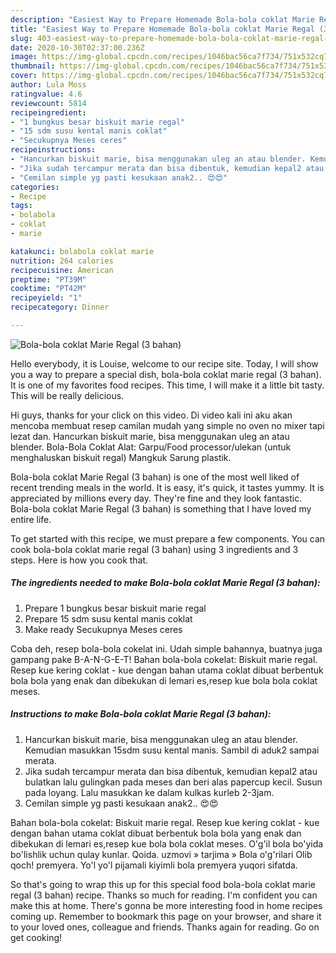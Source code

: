```yaml
---
description: "Easiest Way to Prepare Homemade Bola-bola coklat Marie Regal (3 bahan)"
title: "Easiest Way to Prepare Homemade Bola-bola coklat Marie Regal (3 bahan)"
slug: 403-easiest-way-to-prepare-homemade-bola-bola-coklat-marie-regal-3-bahan
date: 2020-10-30T02:37:00.236Z
image: https://img-global.cpcdn.com/recipes/1046bac56ca7f734/751x532cq70/bola-bola-coklat-marie-regal-3-bahan-foto-resep-utama.jpg
thumbnail: https://img-global.cpcdn.com/recipes/1046bac56ca7f734/751x532cq70/bola-bola-coklat-marie-regal-3-bahan-foto-resep-utama.jpg
cover: https://img-global.cpcdn.com/recipes/1046bac56ca7f734/751x532cq70/bola-bola-coklat-marie-regal-3-bahan-foto-resep-utama.jpg
author: Lula Moss
ratingvalue: 4.6
reviewcount: 5814
recipeingredient:
- "1 bungkus besar biskuit marie regal"
- "15 sdm susu kental manis coklat"
- "Secukupnya Meses ceres"
recipeinstructions:
- "Hancurkan biskuit marie, bisa menggunakan uleg an atau blender. Kemudian masukkan 15sdm susu kental manis. Sambil di aduk2 sampai merata."
- "Jika sudah tercampur merata dan bisa dibentuk, kemudian kepal2 atau bulatkan lalu gulingkan pada meses dan beri alas papercup kecil. Susun pada loyang. Lalu masukkan ke dalam kulkas kurleb 2-3jam."
- "Cemilan simple yg pasti kesukaan anak2.. 😍😍"
categories:
- Recipe
tags:
- bolabola
- coklat
- marie

katakunci: bolabola coklat marie 
nutrition: 264 calories
recipecuisine: American
preptime: "PT39M"
cooktime: "PT42M"
recipeyield: "1"
recipecategory: Dinner

---
```



![Bola-bola coklat Marie Regal (3 bahan)](https://img-global.cpcdn.com/recipes/1046bac56ca7f734/751x532cq70/bola-bola-coklat-marie-regal-3-bahan-foto-resep-utama.jpg)

Hello everybody, it is Louise, welcome to our recipe site. Today, I will show you a way to prepare a special dish, bola-bola coklat marie regal (3 bahan). It is one of my favorites food recipes. This time, I will make it a little bit tasty. This will be really delicious.

Hi guys, thanks for your click on this video. Di video kali ini aku akan mencoba membuat resep camilan mudah yang simple no oven no mixer tapi lezat dan. Hancurkan biskuit marie, bisa menggunakan uleg an atau blender. Bola-Bola Coklat Alat: Garpu/Food processor/ulekan (untuk menghaluskan biskuit regal) Mangkuk Sarung plastik.

Bola-bola coklat Marie Regal (3 bahan) is one of the most well liked of recent trending meals in the world. It is easy, it's quick, it tastes yummy. It is appreciated by millions every day. They're fine and they look fantastic. Bola-bola coklat Marie Regal (3 bahan) is something that I have loved my entire life.


To get started with this recipe, we must prepare a few components. You can cook bola-bola coklat marie regal (3 bahan) using 3 ingredients and 3 steps. Here is how you cook that.

<!--inarticleads1-->

##### The ingredients needed to make Bola-bola coklat Marie Regal (3 bahan):

1. Prepare 1 bungkus besar biskuit marie regal
1. Prepare 15 sdm susu kental manis coklat
1. Make ready Secukupnya Meses ceres


Coba deh, resep bola-bola cokelat ini. Udah simple bahannya, buatnya juga gampang pake B-A-N-G-E-T! Bahan bola-bola cokelat: Biskuit marie regal. Resep kue kering coklat - kue dengan bahan utama coklat dibuat berbentuk bola bola yang enak dan dibekukan di lemari es,resep kue bola bola coklat meses. 

<!--inarticleads2-->

##### Instructions to make Bola-bola coklat Marie Regal (3 bahan):

1. Hancurkan biskuit marie, bisa menggunakan uleg an atau blender. Kemudian masukkan 15sdm susu kental manis. Sambil di aduk2 sampai merata.
1. Jika sudah tercampur merata dan bisa dibentuk, kemudian kepal2 atau bulatkan lalu gulingkan pada meses dan beri alas papercup kecil. Susun pada loyang. Lalu masukkan ke dalam kulkas kurleb 2-3jam.
1. Cemilan simple yg pasti kesukaan anak2.. 😍😍


Bahan bola-bola cokelat: Biskuit marie regal. Resep kue kering coklat - kue dengan bahan utama coklat dibuat berbentuk bola bola yang enak dan dibekukan di lemari es,resep kue bola bola coklat meses. O&#39;g&#39;il bola bo&#39;yida bo&#39;lishlik uchun qulay kunlar. Qoida. uzmovi » tarjima » Bola o&#39;g&#39;rilari Olib qoch! premyera. Yo&#39;l yo&#39;l pijamali kiyimli bola premyera yuqori sifatda. 

So that's going to wrap this up for this special food bola-bola coklat marie regal (3 bahan) recipe. Thanks so much for reading. I'm confident you can make this at home. There's gonna be more interesting food in home recipes coming up. Remember to bookmark this page on your browser, and share it to your loved ones, colleague and friends. Thanks again for reading. Go on get cooking!
